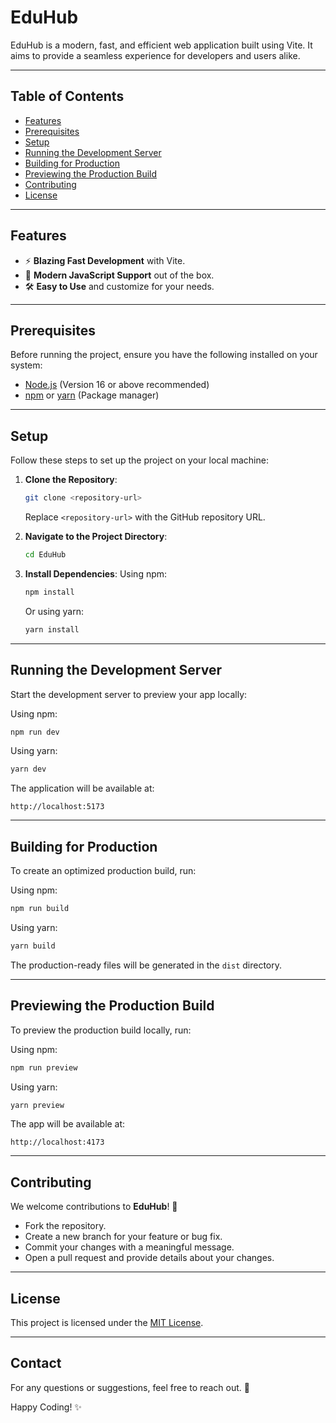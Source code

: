 # EduHub

EduHub is a modern, fast, and efficient web application built using Vite. It aims to provide a seamless experience for developers and users alike.

---

## Table of Contents

- [Features](#features)
- [Prerequisites](#prerequisites)
- [Setup](#setup)
- [Running the Development Server](#running-the-development-server)
- [Building for Production](#building-for-production)
- [Previewing the Production Build](#previewing-the-production-build)
- [Contributing](#contributing)
- [License](#license)

---

## Features

- ⚡ **Blazing Fast Development** with Vite.
- 🌟 **Modern JavaScript Support** out of the box.
- 🛠️ **Easy to Use** and customize for your needs.

---

## Prerequisites

Before running the project, ensure you have the following installed on your system:

- [Node.js](https://nodejs.org/) (Version 16 or above recommended)
- [npm](https://www.npmjs.com/) or [yarn](https://yarnpkg.com/) (Package manager)

---

## Setup

Follow these steps to set up the project on your local machine:

1. **Clone the Repository**:
   ```bash
   git clone <repository-url>
   ```
   Replace `<repository-url>` with the GitHub repository URL.

2. **Navigate to the Project Directory**:
   ```bash
   cd EduHub
   ```

3. **Install Dependencies**:
   Using npm:
   ```bash
   npm install
   ```
   Or using yarn:
   ```bash
   yarn install
   ```

---

## Running the Development Server

Start the development server to preview your app locally:

Using npm:
```bash
npm run dev
```

Using yarn:
```bash
yarn dev
```

The application will be available at:
```
http://localhost:5173
```

---

## Building for Production

To create an optimized production build, run:

Using npm:
```bash
npm run build
```

Using yarn:
```bash
yarn build
```

The production-ready files will be generated in the `dist` directory.

---

## Previewing the Production Build

To preview the production build locally, run:

Using npm:
```bash
npm run preview
```

Using yarn:
```bash
yarn preview
```

The app will be available at:
```
http://localhost:4173
```

---

## Contributing

We welcome contributions to **EduHub**! 🎉

- Fork the repository.
- Create a new branch for your feature or bug fix.
- Commit your changes with a meaningful message.
- Open a pull request and provide details about your changes.

---

## License

This project is licensed under the [MIT License](./LICENSE).

---

## Contact

For any questions or suggestions, feel free to reach out. 🚀

Happy Coding! ✨
